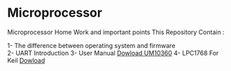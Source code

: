 # Microprocessor
Microprocessor Home Work and important points
This Repository Contain : 

1- The difference between operating system and firmware  
2- UART Introduction 
3- User Manual [Dowload UM10360](https://github.com/amirrezatav/Microprocessor/raw/main/UM10360_NXPSemiconductors.pdf)
4- LPC1768 For Keil [Dowload](https://github.com/amirrezatav/Microprocessor/raw/main/Keil.LPC1700_DFP.2.6.0.pack)
